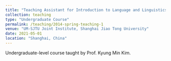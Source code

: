 ```yaml
---
title: "Teaching Assistant for Introduction to Language and Linguistics"
collection: teaching
type: "Undergraduate Course"
permalink: /teaching/2014-spring-teaching-1
venue: "UM-SJTU Joint Institute, Shanghai Jiao Tong University"
date: 2021-05-01
location: "Shanghai, China"
---
```


Undergraduate-level course taught by Prof. Kyung Min Kim.
